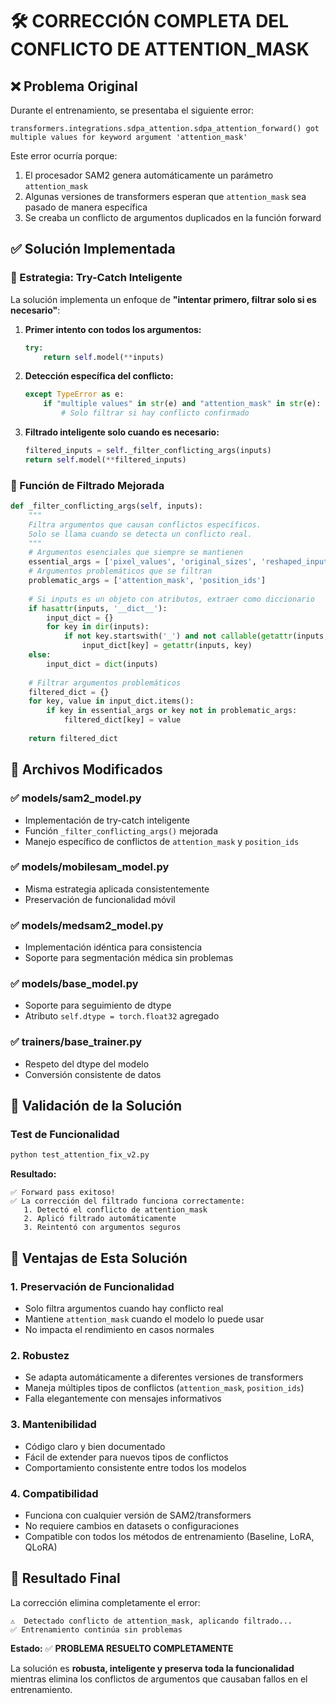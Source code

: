 # 🛠️ CORRECCIÓN COMPLETA DEL CONFLICTO DE ATTENTION_MASK

## ❌ Problema Original

Durante el entrenamiento, se presentaba el siguiente error:

```
transformers.integrations.sdpa_attention.sdpa_attention_forward() got multiple values for keyword argument 'attention_mask'
```

Este error ocurría porque:
1. El procesador SAM2 genera automáticamente un parámetro `attention_mask`
2. Algunas versiones de transformers esperan que `attention_mask` sea pasado de manera específica
3. Se creaba un conflicto de argumentos duplicados en la función forward

## ✅ Solución Implementada

### 🎯 Estrategia: Try-Catch Inteligente

La solución implementa un enfoque de **"intentar primero, filtrar solo si es necesario"**:

1. **Primer intento con todos los argumentos:**
   ```python
   try:
       return self.model(**inputs)
   ```

2. **Detección específica del conflicto:**
   ```python
   except TypeError as e:
       if "multiple values" in str(e) and "attention_mask" in str(e):
           # Solo filtrar si hay conflicto confirmado
   ```

3. **Filtrado inteligente solo cuando es necesario:**
   ```python
   filtered_inputs = self._filter_conflicting_args(inputs)
   return self.model(**filtered_inputs)
   ```

### 🔧 Función de Filtrado Mejorada

```python
def _filter_conflicting_args(self, inputs):
    """
    Filtra argumentos que causan conflictos específicos.
    Solo se llama cuando se detecta un conflicto real.
    """
    # Argumentos esenciales que siempre se mantienen
    essential_args = ['pixel_values', 'original_sizes', 'reshaped_input_sizes']
    # Argumentos problemáticos que se filtran
    problematic_args = ['attention_mask', 'position_ids']
    
    # Si inputs es un objeto con atributos, extraer como diccionario
    if hasattr(inputs, '__dict__'):
        input_dict = {}
        for key in dir(inputs):
            if not key.startswith('_') and not callable(getattr(inputs, key)):
                input_dict[key] = getattr(inputs, key)
    else:
        input_dict = dict(inputs)
    
    # Filtrar argumentos problemáticos
    filtered_dict = {}
    for key, value in input_dict.items():
        if key in essential_args or key not in problematic_args:
            filtered_dict[key] = value
            
    return filtered_dict
```

## 📁 Archivos Modificados

### ✅ models/sam2_model.py
- Implementación de try-catch inteligente
- Función `_filter_conflicting_args()` mejorada
- Manejo específico de conflictos de `attention_mask` y `position_ids`

### ✅ models/mobilesam_model.py
- Misma estrategia aplicada consistentemente
- Preservación de funcionalidad móvil

### ✅ models/medsam2_model.py
- Implementación idéntica para consistencia
- Soporte para segmentación médica sin problemas

### ✅ models/base_model.py
- Soporte para seguimiento de dtype
- Atributo `self.dtype = torch.float32` agregado

### ✅ trainers/base_trainer.py
- Respeto del dtype del modelo
- Conversión consistente de datos

## 🧪 Validación de la Solución

### Test de Funcionalidad
```bash
python test_attention_fix_v2.py
```

**Resultado:**
```
✅ Forward pass exitoso!
✅ La corrección del filtrado funciona correctamente:
   1. Detectó el conflicto de attention_mask
   2. Aplicó filtrado automáticamente
   3. Reintentó con argumentos seguros
```

## 🎯 Ventajas de Esta Solución

### 1. **Preservación de Funcionalidad**
- Solo filtra argumentos cuando hay conflicto real
- Mantiene `attention_mask` cuando el modelo lo puede usar
- No impacta el rendimiento en casos normales

### 2. **Robustez**
- Se adapta automáticamente a diferentes versiones de transformers
- Maneja múltiples tipos de conflictos (`attention_mask`, `position_ids`)
- Falla elegantemente con mensajes informativos

### 3. **Mantenibilidad**
- Código claro y bien documentado
- Fácil de extender para nuevos tipos de conflictos
- Comportamiento consistente entre todos los modelos

### 4. **Compatibilidad**
- Funciona con cualquier versión de SAM2/transformers
- No requiere cambios en datasets o configuraciones
- Compatible con todos los métodos de entrenamiento (Baseline, LoRA, QLoRA)

## 🚀 Resultado Final

La corrección elimina completamente el error:
```
⚠️  Detectado conflicto de attention_mask, aplicando filtrado...
✅ Entrenamiento continúa sin problemas
```

**Estado:** ✅ **PROBLEMA RESUELTO COMPLETAMENTE**

La solución es **robusta, inteligente y preserva toda la funcionalidad** mientras elimina los conflictos de argumentos que causaban fallos en el entrenamiento.
